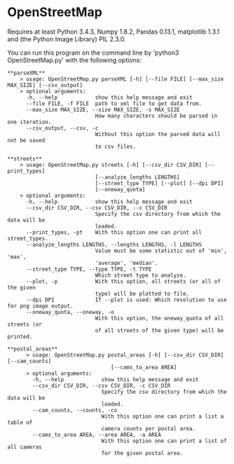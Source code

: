 # OpenStreetMap

Requires at least Python 3.4.3, Numpy 1.8.2, Pandas 0.13.1, matplotlib 1.3.1 and (the Python Image Library) PIL 2.3.0.

You can run this program on the command line by 'python3 OpenStreetMap.py' with the following options:

    **parseXML**
        > usage: OpenStreetMap.py parseXML [-h] [--file FILE] [--max_size MAX_SIZE] [--csv_output]
        > optional arguments:
          -h, --help            show this help message and exit
          --file FILE, -f FILE  path to xml file to get data from.
          --max_size MAX_SIZE, --size MAX_SIZE, -s MAX_SIZE
                                How many characters should be parsed in one iteration.
          --csv_output, --csv, -c
                                Without this option the parsed data will not be saved
                                to csv files.
                                
    **streets**
        > usage: OpenStreetMap.py streets [-h] [--csv_dir CSV_DIR] [--print_types]
                                [--analyze_lengths LENGTHS]
                                [--street_type TYPE] [--plot] [--dpi DPI]
                                [--oneway_quota]
        > optional arguments:
          -h, --help            show this help message and exit
          --csv_dir CSV_DIR, --csv CSV_DIR, --c CSV_DIR
                                Specify the csv directory from which the data will be
                                loaded.
          --print_types, -pt    With this option one can print all street_types.
          --analyze_lengths LENGTHS, --lengths LENGTHS, -l LENGTHS
                                Value must be some statistic out of 'min', 'max',
                                'average', 'median'.
          --street_type TYPE, --type TYPE, -t TYPE
                                Which street type to analyze.
          --plot, -p            With this option, all streets (or all of the given
                                type) will be plotted to file.
          --dpi DPI             If --plot is used: Which resolution to use for png image output.
          --oneway_quota, --oneway, -o
                                With this option, the oneway_quota of all streets (or
                                of all streets of the given type) will be printed.
                                
    **postal_areas**
          > usage: OpenStreetMap.py postal_areas [-h] [--csv_dir CSV_DIR] [--cam_counts]
                                     [--cams_to_area AREA]
          > optional arguments:
            -h, --help            show this help message and exit
            --csv_dir CSV_DIR, --csv CSV_DIR, -c CSV_DIR
                                  Specify the csv directory from which the data will be
                                  loaded.
            --cam_counts, --counts, -co
                                  With this option one can print a list a table of
                                  camera counts per postal area.
            --cams_to_area AREA, --area AREA, -a AREA
                                  With this option one can print a list of all cameras
                                  for the given postal area.



      
